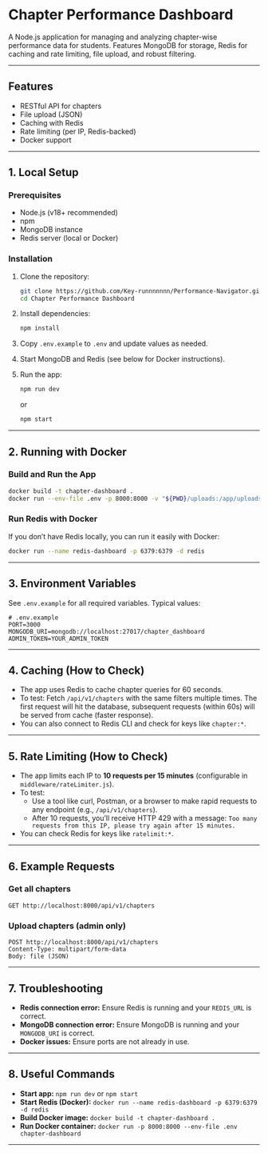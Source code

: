 # Chapter Performance Dashboard

A Node.js application for managing and analyzing chapter-wise performance data for students. Features MongoDB for storage, Redis for caching and rate limiting, file upload, and robust filtering.

---

## Features
- RESTful API for chapters
- File upload (JSON)
- Caching with Redis
- Rate limiting (per IP, Redis-backed)
- Docker support

---

## 1. Local Setup

### Prerequisites
- Node.js (v18+ recommended)
- npm
- MongoDB instance
- Redis server (local or Docker)

### Installation
1. Clone the repository:
   ```sh
   git clone https://github.com/Key-runnnnnnn/Performance-Navigator.git
   cd Chapter Performance Dashboard
   ```
2. Install dependencies:
   ```sh
   npm install
   ```
3. Copy `.env.example` to `.env` and update values as needed.

4. Start MongoDB and Redis (see below for Docker instructions).

5. Run the app:
   ```sh
   npm run dev
   ```
   or
   ```sh
   npm start
   ```

---

## 2. Running with Docker

### Build and Run the App
```sh
docker build -t chapter-dashboard .
docker run --env-file .env -p 8000:8000 -v "${PWD}/uploads:/app/uploads" chapter-dashboard
```

### Run Redis with Docker
If you don’t have Redis locally, you can run it easily with Docker:
```sh
docker run --name redis-dashboard -p 6379:6379 -d redis
```

---

## 3. Environment Variables
See `.env.example` for all required variables. Typical values:

```
# .env.example
PORT=3000
MONGODB_URI=mongodb://localhost:27017/chapter_dashboard
ADMIN_TOKEN=YOUR_ADMIN_TOKEN
```

---

## 4. Caching (How to Check)
- The app uses Redis to cache chapter queries for 60 seconds.
- To test: Fetch `/api/v1/chapters` with the same filters multiple times. The first request will hit the database, subsequent requests (within 60s) will be served from cache (faster response).
- You can also connect to Redis CLI and check for keys like `chapter:*`.

---

## 5. Rate Limiting (How to Check)
- The app limits each IP to **10 requests per 15 minutes** (configurable in `middleware/rateLimiter.js`).
- To test:
  - Use a tool like curl, Postman, or a browser to make rapid requests to any endpoint (e.g., `/api/v1/chapters`).
  - After 10 requests, you’ll receive HTTP 429 with a message: `Too many requests from this IP, please try again after 15 minutes.`
- You can check Redis for keys like `ratelimit:*`.

---

## 6. Example Requests

### Get all chapters
```
GET http://localhost:8000/api/v1/chapters
```

### Upload chapters (admin only)
```
POST http://localhost:8000/api/v1/chapters
Content-Type: multipart/form-data
Body: file (JSON)
```

---

## 7. Troubleshooting
- **Redis connection error:** Ensure Redis is running and your `REDIS_URL` is correct.
- **MongoDB connection error:** Ensure MongoDB is running and your `MONGODB_URI` is correct.
- **Docker issues:** Ensure ports are not already in use.

---

## 8. Useful Commands

- **Start app:** `npm run dev` or `npm start`
- **Start Redis (Docker):** `docker run --name redis-dashboard -p 6379:6379 -d redis`
- **Build Docker image:** `docker build -t chapter-dashboard .`
- **Run Docker container:** `docker run -p 8000:8000 --env-file .env chapter-dashboard`

---

